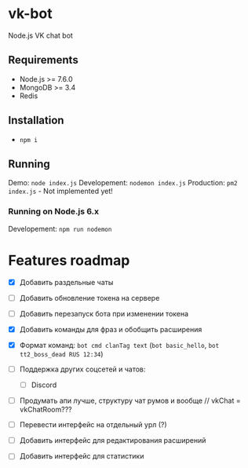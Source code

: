 # vk-bot
Node.js VK chat bot

## Requirements
 - Node.js >= 7.6.0
 - MongoDB >= 3.4
 - Redis

## Installation
 - `npm i`

## Running
Demo: `node index.js`
Developement: `nodemon index.js`
Production: `pm2 index.js`  - Not implemented yet!

### Running on Node.js 6.x
<!-- Demo: `npm run babel` -->
Developement: `npm run nodemon`
<!-- Production: `npm run pm2` - Not implemented yet! -->

# Features roadmap
 - [x] Добавить раздельные чаты
 - [ ] Добавить обновление токена на сервере
 - [ ] Добавить перезапуск бота при изменении токена
 - [x] Добавить команды для фраз и обобщить расширения
 - [x] Формат команд: `bot cmd clanTag text` (`bot basic_hello`, `bot tt2_boss_dead RUS 12:34`)
 - [ ] Поддержка других соцсетей и чатов:
    - [ ] Discord
 - [ ] Продумать апи лучше, структуру чат румов и вообще // vkChat = vkChatRoom???

 - [ ] Перевести интерфейс на отдельный урл (?)
 - [ ] Добавить интерфейс для редактирования расширений
 - [ ] Добавить интерфейс для статистики
